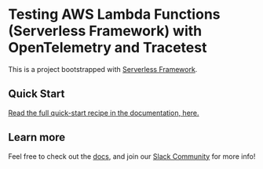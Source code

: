 # Testing AWS Lambda Functions (Serverless Framework) with OpenTelemetry and Tracetest

This is a project bootstrapped with [Serverless Framework](https://www.serverless.com/).

## Quick Start

[Read the full quick-start recipe in the documentation, here.](https://docs.tracetest.io/examples-tutorials/recipes/testing-lambda-functions-with-opentelemetry-tracetest)

## Learn more

Feel free to check out the [docs](https://docs.tracetest.io/), and join our [Slack Community](https://dub.sh/tracetest-community) for more info!
